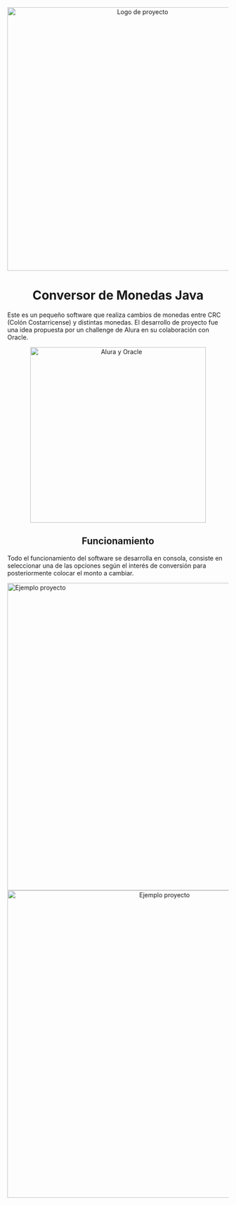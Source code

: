 <div align="center">
    <img src="https://github.com/user-attachments/assets/7f670151-339f-4aeb-a940-02e305391f5b" alt="Logo de proyecto" width="600">
</div>
<h1 align="center"> Conversor de Monedas Java </h1>

<p>Este es un pequeño software que realiza cambios de monedas entre CRC (Colón Costarricense) y distintas monedas. El desarrollo de proyecto fue una idea propuesta por un challenge de Alura en su colaboración con Oracle.</p>

<div align="center">
    <img src="https://github.com/user-attachments/assets/b702a903-e20d-4d74-9bb9-e1f1dac34870" alt="Alura y Oracle" width="400">
</div>

<h2 align="center"> Funcionamiento </h2>

<p>Todo el funcionamiento del software se desarrolla en consola, consiste en seleccionar una de las opciones según el interés de conversión para posteriormente colocar el monto a cambiar.</p

<div align="center">
    <img src="https://github.com/user-attachments/assets/8649c020-c81e-4db3-97e1-08e2c5f46541" alt="Ejemplo proyecto" width="700">
</div>

<div align="center">
    <img src="https://github.com/user-attachments/assets/51908da3-00e3-4eb8-82de-946211b29678" alt="Ejemplo proyecto" width="700">
</div>

